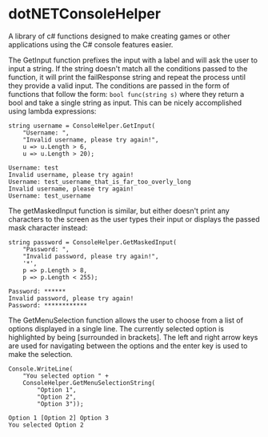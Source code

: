 # dotNETConsoleHelper
A library of c# functions designed to make creating games or other applications using the C# console features easier.

The GetInput function prefixes the input with a label and will ask the user to input a string. If the string doesn't match all the conditions passed to the function, it will print the failResponse string and repeat the process until they provide a valid input. The conditions are passed in the form of functions that follow the form: ```bool func(string s)``` where they return a bool and take a single string as input. This can be nicely accomplished using lambda expressions:
```
string username = ConsoleHelper.GetInput(
	"Username: ",
	"Invalid username, please try again!",
	u => u.Length > 6,
	u => u.Length > 20);
```
```
Username: test
Invalid username, please try again!
Username: test_username_that_is_far_too_overly_long
Invalid username, please try again!
Username: test_username

```
The getMaskedInput function is similar, but either doesn't print any characters to the screen as the user types their input or displays the passed mask character instead:
```
string password = ConsoleHelper.GetMaskedInput(
	"Password: ",
	"Invalid password, please try again!",
	'*',
	p => p.Length > 8,
	p => p.Length < 255);
```
```
Password: ******
Invalid password, please try again!
Password: ************

```
The GetMenuSelection function allows the user to choose from a list of options displayed in a single line. The currently selected option is highlighted by being \[surrounded in brackets\]. The left and right arrow keys are used for navigating between the options and the enter key is used to make the selection.
```
Console.WriteLine(
	"You selected option " +
	ConsoleHelper.GetMenuSelectionString(
		"Option 1",
		"Option 2",
		"Option 3"));
```
```
Option 1 [Option 2] Option 3
You selected Option 2

```
